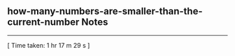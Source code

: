<h2>how-many-numbers-are-smaller-than-the-current-number Notes</h2><hr>[ Time taken: 1 hr 17 m 29 s ]